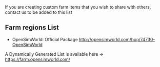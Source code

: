 If you are creating custom farm items that you wish to share with others, contact us to be added to this list

## Farm regions List
- OpenSimWorld: Official Package <http://opensimworld.com/hop/74730-OpenSimWorld>

A Dynamically Generated List is available here -> https://farm.opensimworld.com/
